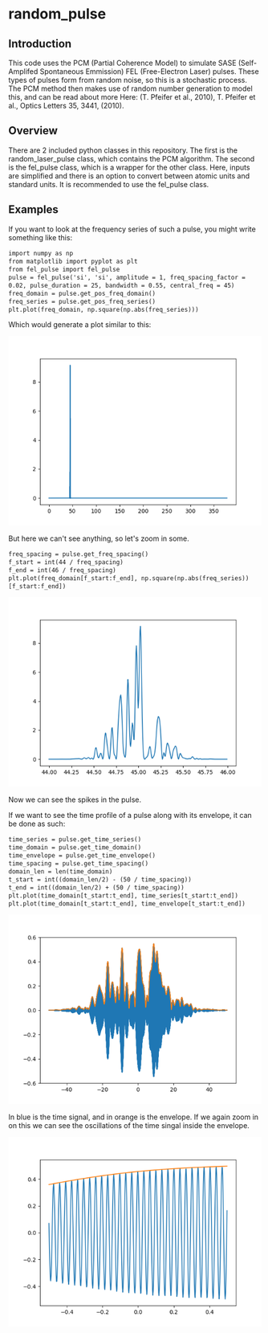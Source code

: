 # random_pulse
## Introduction
This code uses the PCM (Partial Coherence Model) to simulate SASE (Self-Amplifed Spontaneous Emmission) FEL (Free-Electron Laser) pulses. These types of pulses form from random noise, so this is a stochastic process. The PCM method then makes use of random number generation to model this, and can be read about more Here: (T. Pfeifer et al., 2010), T. Pfeifer et al., Optics Letters 35, 3441, (2010).
## Overview
There are 2 included python classes in this repository. The first is the random_laser_pulse class, which contains the PCM algorithm. The second is the fel_pulse class, which is a wrapper for the other class. Here, inputs are simplified and there is an option to convert between atomic units and standard units. It is recommended to use the fel_pulse class.
## Examples
If you want to look at the frequency series of such a pulse, you might write something like this:
```
import numpy as np
from matplotlib import pyplot as plt
from fel_pulse import fel_pulse
pulse = fel_pulse('si', 'si', amplitude = 1, freq_spacing_factor = 0.02, pulse_duration = 25, bandwidth = 0.55, central_freq = 45)
freq_domain = pulse.get_pos_freq_domain()
freq_series = pulse.get_pos_freq_series()
plt.plot(freq_domain, np.square(np.abs(freq_series)))
```
Which would generate a plot similar to this:

![The plotted frequency series of generated pulse, but so zoomed out no features are visible](example_freq_zoomout.png)

But here we can't see anything, so let's zoom in some.
```
freq_spacing = pulse.get_freq_spacing()
f_start = int(44 / freq_spacing)
f_end = int(46 / freq_spacing)
plt.plot(freq_domain[f_start:f_end], np.square(np.abs(freq_series))[f_start:f_end])
```
![A more zoomed in version of the previous plot, now there are visible distinct spikes in the pulse](example_freq_zoomin.png)

Now we can see the spikes in the pulse.

If we want to see the time profile of a pulse along with its envelope, it can be done as such:
```
time_series = pulse.get_time_series()
time_domain = pulse.get_time_domain()
time_envelope = pulse.get_time_envelope()
time_spacing = pulse.get_time_spacing()
domain_len = len(time_domain)
t_start = int((domain_len/2) - (50 / time_spacing))
t_end = int((domain_len/2) + (50 / time_spacing))
plt.plot(time_domain[t_start:t_end], time_series[t_start:t_end])
plt.plot(time_domain[t_start:t_end], time_envelope[t_start:t_end])
```
![The plotted time series of generated pulse with a line for the envelope plotted as well](example_time_zoomout.png)

In blue is the time signal, and in orange is the envelope. If we again zoom in on this we can see the oscillations of the time singal inside the envelope.

![A more zoomed in version of the previous plot, now there are visible distinct oscillations in the pulse](example_time_zoomin.png)
